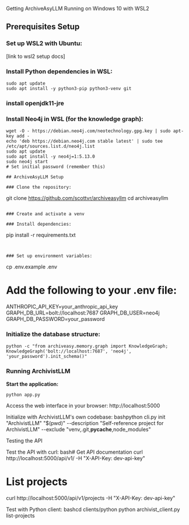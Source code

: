 Getting ArchiveAsyLLM Running on Windows 10 with WSL2

## Prerequisites Setup

### Set up WSL2 with Ubuntu:
[link to wsl2 setup docs]

### Install Python dependencies in WSL:
```
sudo apt update
sudo apt install -y python3-pip python3-venv git
```

### install openjdk11-jre

### Install Neo4j in WSL (for the knowledge graph):
```
wget -O - https://debian.neo4j.com/neotechnology.gpg.key | sudo apt-key add -
echo 'deb https://debian.neo4j.com stable latest' | sudo tee /etc/apt/sources.list.d/neo4j.list
sudo apt update
sudo apt install -y neo4j=1:5.13.0
sudo neo4j start
# Set initial password (remember this)

## ArchiveAsyLLM Setup

### Clone the repository:
```
git clone https://github.com/scottvr/archiveasyllm
cd archiveasyllm
```

### Create and activate a venv

### Install dependencies:
```
pip install -r requirements.txt
```


### Set up environment variables:

```
cp .env.example .env
# Add the following to your .env file:
ANTHROPIC_API_KEY=your_anthropic_api_key
GRAPH_DB_URL=bolt://localhost:7687
GRAPH_DB_USER=neo4j
GRAPH_DB_PASSWORD=your_password

### Initialize the database structure:

```
python -c "from archiveasy.memory.graph import KnowledgeGraph; KnowledgeGraph('bolt://localhost:7687', 'neo4j', 'your_password').init_schema()"

```

### Running ArchivistLLM

**Start the application:**
```
python app.py
```


Access the web interface in your browser:
http://localhost:5000

Initialize with ArchivistLLM's own codebase:
bashpython cli.py init "ArchivistLLM" "$(pwd)" --description "Self-reference project for ArchivistLLM" --exclude "venv,.git,__pycache__,node_modules"


Testing the API

Test the API with curl:
bash# Get API documentation
curl http://localhost:5000/api/v1/ -H "X-API-Key: dev-api-key"

# List projects
curl http://localhost:5000/api/v1/projects -H "X-API-Key: dev-api-key"

Test with Python client:
bashcd clients/python
python archivist_client.py list-projects